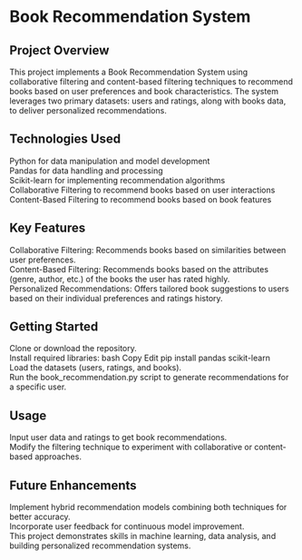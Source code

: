 <h1>Book Recommendation System</h1>

<h2>Project Overview</h2>
This project implements a Book Recommendation System using collaborative filtering and content-based filtering techniques to recommend books based on user preferences and book characteristics. The system leverages two primary datasets: users and ratings, along with books data, to deliver personalized recommendations.

<h2>Technologies Used</h2>
Python for data manipulation and model development<br>
Pandas for data handling and processing<br>
Scikit-learn for implementing recommendation algorithms<br>
Collaborative Filtering to recommend books based on user interactions<br>
Content-Based Filtering to recommend books based on book features<br>

<h2>Key Features</h2>
Collaborative Filtering: Recommends books based on similarities between user preferences.<br>
Content-Based Filtering: Recommends books based on the attributes (genre, author, etc.) of the books the user has rated highly.<br>
Personalized Recommendations: Offers tailored book suggestions to users based on their individual preferences and ratings history.<br>

<h2>Getting Started</h2>
Clone or download the repository.<br>
Install required libraries:
bash
Copy
Edit
pip install pandas scikit-learn<br>
Load the datasets (users, ratings, and books).<br>
Run the book_recommendation.py script to generate recommendations for a specific user.<br>

<h2>Usage</h2>
Input user data and ratings to get book recommendations.<br>
Modify the filtering technique to experiment with collaborative or content-based approaches.<br>

<h2>Future Enhancements</h2>
Implement hybrid recommendation models combining both techniques for better accuracy.<br>
Incorporate user feedback for continuous model improvement.<br>
This project demonstrates skills in machine learning, data analysis, and building personalized recommendation systems.
